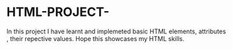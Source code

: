 # HTML-PROJECT-
In this project I have learnt and implemeted basic HTML elements, attributes , their repective values. 
Hope this showcases my HTML skills. 
